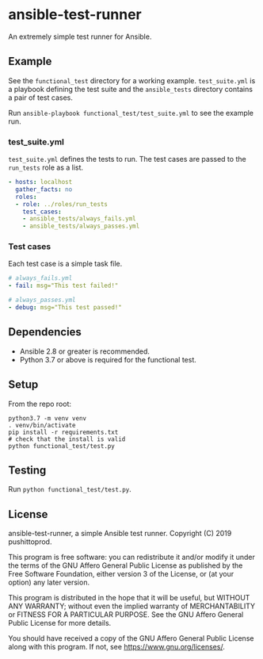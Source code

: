 # ansible-test-runner

An extremely simple test runner for Ansible.

## Example

See the `functional_test` directory for a working example. `test_suite.yml` is a 
playbook defining the test suite and the `ansible_tests` directory contains a 
pair of test cases.

Run `ansible-playbook functional_test/test_suite.yml` to see the example run.

### test_suite.yml

`test_suite.yml` defines the tests to run. The test cases are passed to the
`run_tests` role as a list.

```yaml
- hosts: localhost
  gather_facts: no
  roles:
  - role: ../roles/run_tests
    test_cases:
    - ansible_tests/always_fails.yml
    - ansible_tests/always_passes.yml
```

### Test cases

Each test case is a simple task file.

```yaml
# always_fails.yml
- fail: msg="This test failed!"

# always_passes.yml
- debug: msg="This test passed!"
```

## Dependencies

* Ansible 2.8 or greater is recommended.
* Python 3.7 or above is required for the functional test.

## Setup

From the repo root:

```shell
python3.7 -m venv venv
. venv/bin/activate
pip install -r requirements.txt
# check that the install is valid
python functional_test/test.py
```

## Testing

Run `python functional_test/test.py`.

## License

ansible-test-runner, a simple Ansible test runner.
Copyright (C) 2019 pushittoprod.

This program is free software: you can redistribute it and/or modify
it under the terms of the GNU Affero General Public License as published by
the Free Software Foundation, either version 3 of the License, or
(at your option) any later version.

This program is distributed in the hope that it will be useful,
but WITHOUT ANY WARRANTY; without even the implied warranty of
MERCHANTABILITY or FITNESS FOR A PARTICULAR PURPOSE.  See the
GNU Affero General Public License for more details.

You should have received a copy of the GNU Affero General Public License
along with this program.  If not, see https://www.gnu.org/licenses/.